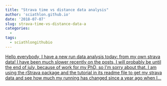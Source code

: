 ```yaml
---
title: "Strava time vs distance data analysis"
author: 'sciathlon.github.io'
date: '2018-07-07'
slug: strava-time-vs-distance-data-a
categories:
  - 
tags:
  - sciathlongithubio
---
```


[Hello everybody, I have a new run data analysis today: from my own strava data! I have been much slower recently on the posts, I will probably be until the end of july, because of work for my PhD, so I'm sorry about that. I am using the rStrava package and the tutorial in its readme file to get my strava data and see how much my running has changed since a year ago when I...<click to read more>](https://Sciathlon.github.io/post/strava_time_distance_analysis/)

